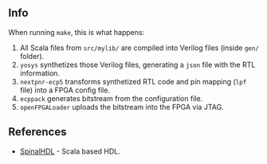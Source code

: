 
## Info

When running `make`, this is what happens:

1. All Scala files from `src/mylib/` are compiled into Verilog files (inside `gen/` folder).
2. `yosys` synthetizes those Verilog files, generating a `json` file with the RTL information.
3. `nextpnr-ecp5` transforms synthetized RTL code and pin mapping (`lpf` file) into a FPGA config file.
4. `ecppack` generates bitstream from the configuration file.
5. `openFPGALoader` uploads the bitstream into the FPGA via JTAG.

## References
- [SpinalHDL](https://github.com/SpinalHDL/SpinalHDL) - Scala based HDL.